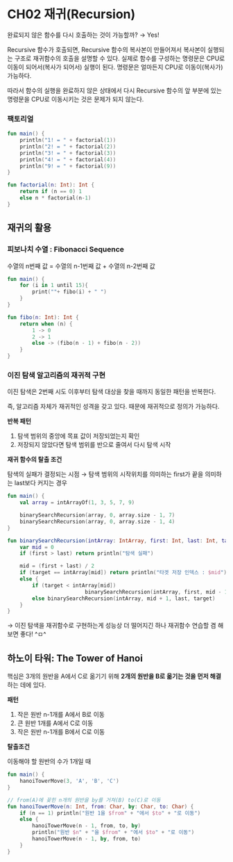 # CH02 재귀(Recursion)

완료되지 않은 함수를 다시 호출하는 것이 가능할까? → Yes!

Recursive 함수가 호출되면, Recursive 함수의 복사본이 만들어져서 복사본이 실행되는 구조로 재귀함수의 호출을 설명할 수 있다. 실제로 함수를 구성하는 명령문은 CPU로 이동이 되어서(복사가 되어서) 실행이 된다. 명령문은 얼마든지 CPU로 이동이(복사가) 가능하다.

따라서 함수의 실행을 완료하지 않은 상태에서 다시 Recursive 함수의 앞 부분에 있는 명령문을 CPU로 이동시키는 것은 문제가 되지 않는다.

### 팩토리얼

```kotlin
fun main() {
    println("1! = " + factorial(1))
    println("2! = " + factorial(2))
    println("3! = " + factorial(3))
    println("4! = " + factorial(4))
    println("9! = " + factorial(9))
}

fun factorial(n: Int): Int {
    return if (n == 0) 1
    else n * factorial(n-1)
}
```

## 재귀의 활용

### 피보나치 수열 : Fibonacci Sequence

수열의 n번째 값 = 수열의 n-1번째 값 + 수열의 n-2번째 값

```kotlin
fun main() {
    for (i in 1 until 15){
        print(""+ fibo(i) + " ")
    }
}

fun fibo(n: Int): Int {
    return when (n) {
        1 -> 0
        2 -> 1
        else -> (fibo(n - 1) + fibo(n - 2))
    }
}
```

### 이진 탐색 알고리즘의 재귀적 구현

이진 탐색은 2번째 시도 이후부터 탐색 대상을 찾을 때까지 동일한 패턴을 반복한다. 

즉, 알고리즘 자체가 재귀적인 성격을 갖고 있다. 때문에 재귀적으로 정의가 가능하다.

**반복 패턴**

1. 탐색 범위의 중앙에 목표 값이 저장되었는지 확인
2. 저장되지 않았다면 탐색 범위를 반으로 줄여서 다시 탐색 시작

**재귀 함수의 탈출 조건**

탐색의 실패가 결정되는 시점 → 탐색 범위의 시작위치를 의미하는 first가 끝을 의미하는 last보다 커지는 경우

```kotlin
fun main() {
    val array = intArrayOf(1, 3, 5, 7, 9)

    binarySearchRecursion(array, 0, array.size - 1, 7)
    binarySearchRecursion(array, 0, array.size - 1, 4)
}

fun binarySearchRecursion(intArray: IntArray, first: Int, last: Int, target: Int) {
    var mid = 0
    if (first > last) return println("탐색 실패")

    mid = (first + last) / 2
    if (target == intArray[mid]) return println("타겟 저장 인덱스 : $mid")
    else {
        if (target < intArray[mid]) 
						 binarySearchRecursion(intArray, first, mid - 1, target)
        else binarySearchRecursion(intArray, mid + 1, last, target)
    }
}
```

→ 이진 탐색을 재귀함수로 구현하는게 성능상 더 떨어지긴 하나 재귀함수 연습할 겸 해보면 좋다! ^ㅁ^

## 하노이 타워: The Tower of Hanoi

핵심은 3개의 원반을 A에서 C로 옮기기 위해 **2개의 원반을 B로 옮기는 것을 먼저 해결**하는 데에 있다.

**패턴**

1. 작은 원반 n-1개를 A에서 B로 이동
2. 큰 원반 1개를 A에서 C로 이동
3. 작은 원반 n-1개를 B에서 C로 이동

**탈출조건**

이동해야 할 원반의 수가 1개일 때

```kotlin
fun main() {
    hanoiTowerMove(3, 'A', 'B', 'C')
}

// from(A)에 꽂힌 n개의 원반을 by를 거쳐(B) to(C)로 이동
fun hanoiTowerMove(n: Int, from: Char, by: Char, to: Char) {
    if (n == 1) println("원반 1을 $from" + "에서 $to" + "로 이동")
    else {
        hanoiTowerMove(n - 1, from, to, by)
        println("원반 $n" + "을 $from" + "에서 $to" + "로 이동")
        hanoiTowerMove(n - 1, by, from, to)
    }
}
```